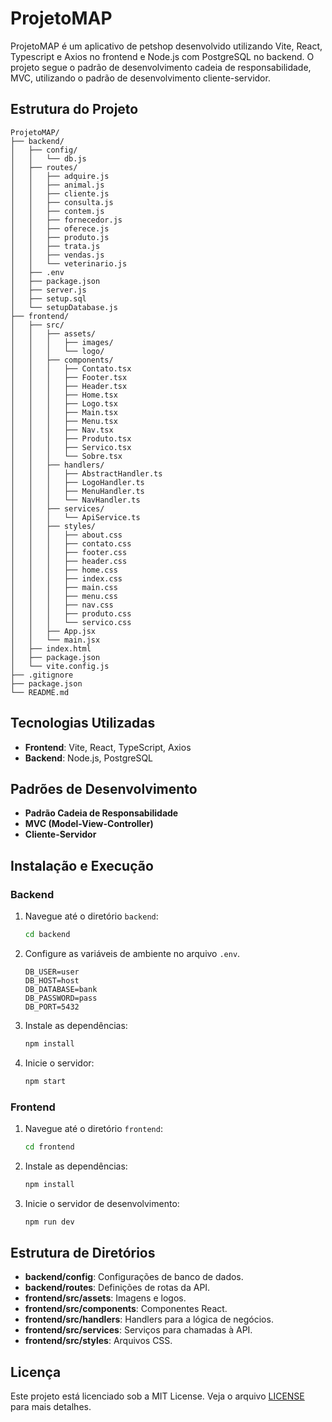 # ProjetoMAP

ProjetoMAP é um aplicativo de petshop desenvolvido utilizando Vite, React, Typescript e Axios no frontend e Node.js com PostgreSQL no backend. O projeto segue o padrão de desenvolvimento cadeia de responsabilidade, MVC, utilizando o padrão de desenvolvimento cliente-servidor.

## Estrutura do Projeto

```
ProjetoMAP/
├── backend/
│   ├── config/
│   │   └── db.js
│   ├── routes/
│   │   ├── adquire.js
│   │   ├── animal.js
│   │   ├── cliente.js
│   │   ├── consulta.js
│   │   ├── contem.js
│   │   ├── fornecedor.js
│   │   ├── oferece.js
│   │   ├── produto.js
│   │   ├── trata.js
│   │   ├── vendas.js
│   │   └── veterinario.js
│   ├── .env
│   ├── package.json
│   ├── server.js
│   ├── setup.sql
│   └── setupDatabase.js
├── frontend/
│   ├── src/
│   │   ├── assets/
│   │   │   ├── images/
│   │   │   └── logo/
│   │   ├── components/
│   │   │   ├── Contato.tsx
│   │   │   ├── Footer.tsx
│   │   │   ├── Header.tsx
│   │   │   ├── Home.tsx
│   │   │   ├── Logo.tsx
│   │   │   ├── Main.tsx
│   │   │   ├── Menu.tsx
│   │   │   ├── Nav.tsx
│   │   │   ├── Produto.tsx
│   │   │   ├── Servico.tsx
│   │   │   └── Sobre.tsx
│   │   ├── handlers/
│   │   │   ├── AbstractHandler.ts
│   │   │   ├── LogoHandler.ts
│   │   │   ├── MenuHandler.ts
│   │   │   └── NavHandler.ts
│   │   ├── services/
│   │   │   └── ApiService.ts
│   │   ├── styles/
│   │   │   ├── about.css
│   │   │   ├── contato.css
│   │   │   ├── footer.css
│   │   │   ├── header.css
│   │   │   ├── home.css
│   │   │   ├── index.css
│   │   │   ├── main.css
│   │   │   ├── menu.css
│   │   │   ├── nav.css
│   │   │   ├── produto.css
│   │   │   └── servico.css
│   │   ├── App.jsx
│   │   └── main.jsx
│   ├── index.html
│   ├── package.json
│   └── vite.config.js
├── .gitignore
├── package.json
└── README.md
```

## Tecnologias Utilizadas

- **Frontend**: Vite, React, TypeScript, Axios
- **Backend**: Node.js, PostgreSQL

## Padrões de Desenvolvimento

- **Padrão Cadeia de Responsabilidade**
- **MVC (Model-View-Controller)**
- **Cliente-Servidor**

## Instalação e Execução

### Backend

1. Navegue até o diretório `backend`:
   ```bash
   cd backend
   ```

2. Configure as variáveis de ambiente no arquivo `.env`.
    ```text
    DB_USER=user
    DB_HOST=host
    DB_DATABASE=bank
    DB_PASSWORD=pass
    DB_PORT=5432
   ```
3. Instale as dependências:
   ```bash
   npm install
   ```
4. Inicie o servidor:
   ```bash
   npm start
   ```
   
### Frontend

1. Navegue até o diretório `frontend`:
   ```bash
   cd frontend
   ```   
2. Instale as dependências:
   ```bash
   npm install
   ```   
3. Inicie o servidor de desenvolvimento:
   ```bash
   npm run dev
   ```

## Estrutura de Diretórios

- **backend/config**: Configurações de banco de dados.
- **backend/routes**: Definições de rotas da API.
- **frontend/src/assets**: Imagens e logos.
- **frontend/src/components**: Componentes React.
- **frontend/src/handlers**: Handlers para a lógica de negócios.
- **frontend/src/services**: Serviços para chamadas à API.
- **frontend/src/styles**: Arquivos CSS.

## Licença

Este projeto está licenciado sob a MIT License. Veja o arquivo [LICENSE](LICENSE) para mais detalhes.
